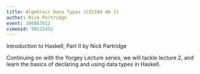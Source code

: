 ```yaml
---
title: Algebraic Data Types (CIS194 Wk 2)
author: Nick Partridge
event: 166867012
vimeoid: 90515452
---
```


Introduction to Haskell, Part II by Nick Partridge 

Continuing on with the Yorgey Lecture series, we will tackle lecture 2, and
learn the basics of declaring and using data types in Haskell. 
